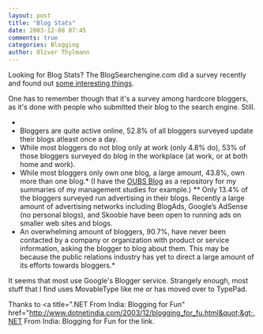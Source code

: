 ```yaml
---
layout: post
title: "Blog Stats"
date: 2003-12-08 07:45
comments: true
categories: Blogging
author: Oliver Thylmann
---
```



Looking for Blog Stats? The BlogSearchengine.com did a survey recently and found out [some interesting things](http://blog.blogsearchengine.com/index.php?p=92).

One has to remember though that it's a survey among hardcore bloggers, as it's done with people who submitted their blog to the search engine. Still.

*
* Bloggers are quite active online, 52.8% of all bloggers surveyed update their blogs atleast once a day. 
* While most bloggers do not blog only at work (only 4.8% do), 53% of those bloggers surveyed do blog in the workplace (at work, or at both home and work).
* While most bloggers only own one blog, a large amount, 43.8%, own more than one blog.* (I have the [OUBS Blog](http://ennead.de/ou/) as a repository for my summaries of my management studies for example.)
** Only 13.4% of the bloggers surveyed run advertising in their blogs. Recently a large amount of advertising networks including BlogAds, Google’s AdSense (no personal blogs), and Skoobie have been open to running ads on smaller web sites and blogs.
* An overwhelming amount of bloggers, 90.7%, have never been contacted by a company or organization with product or service information, asking the blogger to blog about them. This may be because the public relations industry has yet to direct a large amount of its efforts towards bloggers.*

It seems that most use Google's Blogger service. Strangely enough, most stuff that I find uses MovableType like me or has moved over to TypePad.

Thanks to &lt;a title=&quot;.NET From India: Blogging for Fun&quot; href=&quot;http://www.dotnetindia.com/2003/12/blogging_for_fu.html&quot;&gt;.NET From India: Blogging for Fun for the link.


